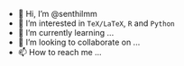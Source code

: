 - 👋 Hi, I’m @senthilmm
- 👀 I’m interested in `TeX/LaTeX`, `R` and `Python`
- 🌱 I’m currently learning ...
- 💞️ I’m looking to collaborate on ...
- 📫 How to reach me ...

<!---
senthilmm/senthilmm is a ✨ special ✨ repository because its `README.md` (this file) appears on your GitHub profile.
You can click the Preview link to take a look at your changes.
--->
